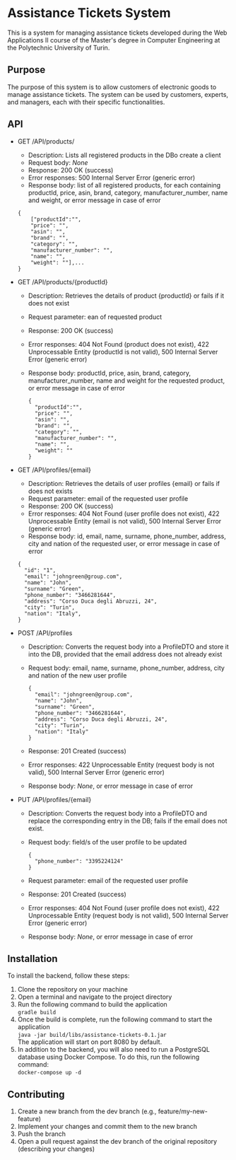 # Assistance Tickets System
This is a system for managing assistance tickets developed during the Web Applications II course of the Master's degree in Computer Engineering at the Polytechnic University of Turin.

## Purpose
The purpose of this system is to allow customers of electronic goods to manage assistance tickets. The system can be used by customers, experts, and managers, each with their specific functionalities.

## API
- GET /API/products/

    - Description: Lists all registered products in the DBo create a client
    - Request body: _None_
    - Response: 200 OK (success)
    - Error responses: 500 Internal Server Error (generic error)
    - Response body: list of all registered products, for each containing productId, price, asin, brand, category, manufacturer_number, name and weight, or error message in case of error

    ```
    {
        ["productId":"",
        "price": "",
        "asin": "",
        "brand": "",
        "category": "",
        "manufacturer_number": "",
        "name": "",
        "weight": ""],...
    }
    ```

- GET /API/products/{productId}

    - Description: Retrieves the details of product {productId} or fails if it does not exist
    - Request parameter: ean of requested product
    - Response: 200 OK (success)
    - Error responses: 404 Not Found (product does not exist), 422 Unprocessable Entity (productId is not valid),  500 Internal Server Error (generic error)
    - Response body: productId, price, asin, brand, category, manufacturer_number, name and weight for the requested product, or error message in case of error

      ```
      {
        "productId":"",
        "price": "",
        "asin": "",
        "brand": "",
        "category": "",
        "manufacturer_number": "",
        "name": "",
        "weight": ""
      }
      ```

- GET /API/profiles/{email}

    - Description: Retrieves the details of user profiles {email} or fails if does not exists
    - Request parameter: email of the requested user profile
    - Response: 200 OK (success)
    - Error responses: 404 Not Found (user profile does not exist), 422 Unprocessable Entity (email is not valid),  500 Internal Server Error (generic error)
    - Response body: id, email, name, surname, phone_number, address, city and nation of the requested user, or error message in case of error

    ```
    {
      "id": "1",
      "email": "johngreen@group.com",
      "name": "John",
      "surname": "Green",
      "phone_number": "3466281644",
      "address": "Corso Duca degli Abruzzi, 24",
      "city": "Turin",
      "nation": "Italy",
    }
    ```

- POST /API/profiles

    - Description: Converts the request body into a ProfileDTO and store it into the DB, provided that the email address does not already exist
    - Request body: email, name, surname, phone_number, address, city and nation of the new user profile

      ```
      {
        "email": "johngreen@group.com",
        "name": "John",
        "surname": "Green",
        "phone_number": "3466281644",
        "address": "Corso Duca degli Abruzzi, 24",
        "city": "Turin",
        "nation": "Italy"
      }
      ```

    - Response: 201 Created (success)
    - Error responses: 422 Unprocessable Entity (request body is not valid),  500 Internal Server Error (generic error)
    - Response body: _None_, or error message in case of error





- PUT /API/profiles/{email}

    - Description: Converts the request body into a ProfileDTO and replace the corresponding entry in the DB; fails if the email does not exist.
    - Request body: field/s of the user profile to be updated

      ```
      {
        "phone_number": "3395224124"
      }
      ```

    - Request parameter: email of the requested user profile
    - Response: 201 Created (success)
    - Error responses: 404 Not Found (user profile does not exist), 422 Unprocessable Entity (request body is not valid),  500 Internal Server Error (generic error)
    - Response body: _None_, or error message in case of error




## Installation
To install the backend, follow these steps:
1. Clone the repository on your machine
2. Open a terminal and navigate to the project directory
3. Run the following command to build the application  
   `gradle build`
4. Once the build is complete, run the following command to start the application  
   `java -jar build/libs/assistance-tickets-0.1.jar`  
   The application will start on port 8080 by default.
5. In addition to the backend, you will also need to run a PostgreSQL database using Docker Compose. To do this, run the following command:  
   `docker-compose up -d`

## Contributing
1. Create a new branch from the dev branch (e.g., feature/my-new-feature)
2. Implement your changes and commit them to the new branch
3. Push the branch
4. Open a pull request against the dev branch of the original repository (describing your changes)

